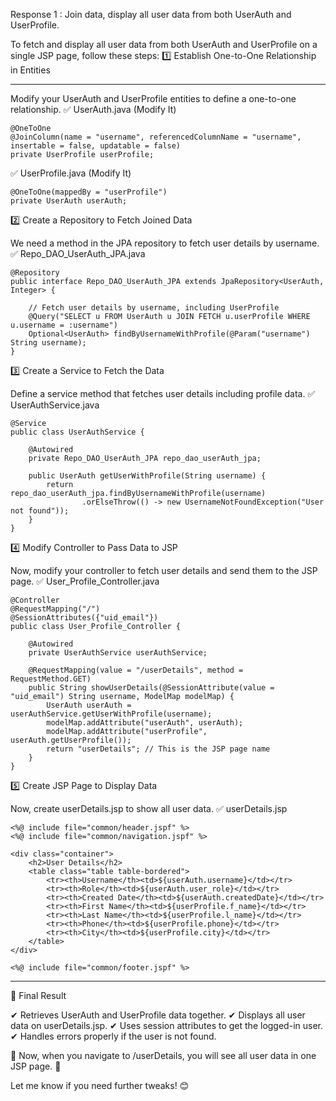 Response 1 : Join data, display all user data from both UserAuth and UserProfile. 

To fetch and display all user data from both UserAuth and UserProfile on a single JSP page, follow these steps:
1️⃣ Establish One-to-One Relationship in Entities


------------

Modify your UserAuth and UserProfile entities to define a one-to-one relationship.
✅ UserAuth.java (Modify It)

    @OneToOne
    @JoinColumn(name = "username", referencedColumnName = "username", insertable = false, updatable = false)
    private UserProfile userProfile;

✅ UserProfile.java (Modify It)
    
    @OneToOne(mappedBy = "userProfile")
    private UserAuth userAuth;

2️⃣ Create a Repository to Fetch Joined Data

We need a method in the JPA repository to fetch user details by username.
✅ Repo_DAO_UserAuth_JPA.java
    
    @Repository
    public interface Repo_DAO_UserAuth_JPA extends JpaRepository<UserAuth, Integer> {
        
        // Fetch user details by username, including UserProfile
        @Query("SELECT u FROM UserAuth u JOIN FETCH u.userProfile WHERE u.username = :username")
        Optional<UserAuth> findByUsernameWithProfile(@Param("username") String username);
    }

3️⃣ Create a Service to Fetch the Data

Define a service method that fetches user details including profile data.
✅ UserAuthService.java
    
    @Service
    public class UserAuthService {
    
        @Autowired
        private Repo_DAO_UserAuth_JPA repo_dao_userAuth_jpa;
    
        public UserAuth getUserWithProfile(String username) {
            return repo_dao_userAuth_jpa.findByUsernameWithProfile(username)
                    .orElseThrow(() -> new UsernameNotFoundException("User not found"));
        }
    }

4️⃣ Modify Controller to Pass Data to JSP

Now, modify your controller to fetch user details and send them to the JSP page.
✅ User_Profile_Controller.java
    
    @Controller
    @RequestMapping("/")
    @SessionAttributes({"uid_email"})
    public class User_Profile_Controller {
    
        @Autowired
        private UserAuthService userAuthService;
    
        @RequestMapping(value = "/userDetails", method = RequestMethod.GET)
        public String showUserDetails(@SessionAttribute(value = "uid_email") String username, ModelMap modelMap) {
            UserAuth userAuth = userAuthService.getUserWithProfile(username);
            modelMap.addAttribute("userAuth", userAuth);
            modelMap.addAttribute("userProfile", userAuth.getUserProfile());
            return "userDetails"; // This is the JSP page name
        }
    }

5️⃣ Create JSP Page to Display Data

Now, create userDetails.jsp to show all user data.
✅ userDetails.jsp
    
    <%@ include file="common/header.jspf" %>
    <%@ include file="common/navigation.jspf" %>
    
    <div class="container">
        <h2>User Details</h2>
        <table class="table table-bordered">
            <tr><th>Username</th><td>${userAuth.username}</td></tr>
            <tr><th>Role</th><td>${userAuth.user_role}</td></tr>
            <tr><th>Created Date</th><td>${userAuth.createdDate}</td></tr>
            <tr><th>First Name</th><td>${userProfile.f_name}</td></tr>
            <tr><th>Last Name</th><td>${userProfile.l_name}</td></tr>
            <tr><th>Phone</th><td>${userProfile.phone}</td></tr>
            <tr><th>City</th><td>${userProfile.city}</td></tr>
        </table>
    </div>
    
    <%@ include file="common/footer.jspf" %>



------------

🎯 Final Result

✔ Retrieves UserAuth and UserProfile data together.
✔ Displays all user data on userDetails.jsp.
✔ Uses session attributes to get the logged-in user.
✔ Handles errors properly if the user is not found.

🚀 Now, when you navigate to /userDetails, you will see all user data in one JSP page. 🎯

Let me know if you need further tweaks! 😊